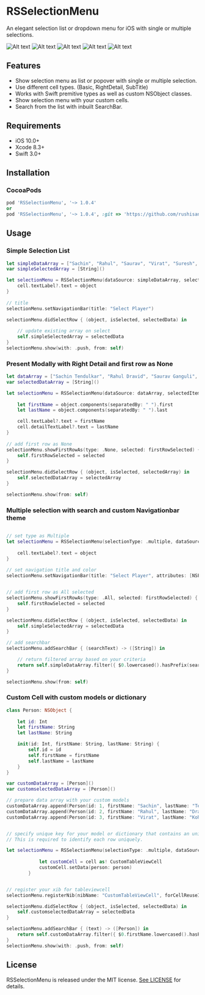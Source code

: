 # RSSelectionMenu

An elegant selection list or dropdown menu for iOS with single or multiple selections.


![Alt text](/Images/image1.png?raw=true "Home")
![Alt text](/Images/image2.png?raw=true "Simple push")
![Alt text](/Images/image3.png?raw=true "Show as popover")
![Alt text](/Images/image4.png?raw=true "Multiple selection")
![Alt text](/Images/image5.png?raw=true "Custom cells")


## Features

- Show selection menu as list or popover with single or multiple selection.
- Use different cell types. (Basic, RightDetail, SubTitle)
- Works with Swift premitive types as well as custom NSObject classes.
- Show selection menu with your custom cells.
- Search from the list with inbuilt SearchBar.


## Requirements

- iOS 10.0+ 
- Xcode 8.3+
- Swift 3.0+


## Installation

### CocoaPods

```ruby
pod 'RSSelectionMenu', '~> 1.0.4'
or
pod 'RSSelectionMenu', '~> 1.0.4', :git => 'https://github.com/rushisangani/RSSelectionMenu.git'

```

## Usage

### Simple Selection List

```swift
let simpleDataArray = ["Sachin", "Rahul", "Saurav", "Virat", "Suresh", "Ravindra", "Chris"]
var simpleSelectedArray = [String]()

let selectionMenu = RSSelectionMenu(dataSource: simpleDataArray, selectedItems:simpleSelectedArray) { (cell, object, indexPath) in
    cell.textLabel?.text = object
}
        
// title
selectionMenu.setNavigationBar(title: "Select Player")

selectionMenu.didSelectRow { (object, isSelected, selectedData) in
    
    // update existing array on select
    self.simpleSelectedArray = selectedData
}
selectionMenu.show(with: .push, from: self)
```

### Present Modally with Right Detail and first row as None

```swift
let dataArray = ["Sachin Tendulkar", "Rahul Dravid", "Saurav Ganguli", "Virat Kohli", "Suresh Raina", "Ravindra Jadeja", "Chris Gyle", "Steve Smith", "Anil Kumble"]
var selectedDataArray = [String]()

let selectionMenu = RSSelectionMenu(dataSource: dataArray, selectedItems: selectedDataArray, cellType: .rightDetail) { (cell, object, indexPath) in
            
	let firstName = object.components(separatedBy: " ").first
	let lastName = object.components(separatedBy: " ").last

	cell.textLabel?.text = firstName
	cell.detailTextLabel?.text = lastName
}
        
// add first row as None
selectionMenu.showFirstRowAs(type: .None, selected: firstRowSelected) { (text, selected) in
    self.firstRowSelected = selected
}

selectionMenu.didSelectRow { (object, isSelected, selectedArray) in
    self.selectedDataArray = selectedArray
}

selectionMenu.show(from: self)
```

### Multiple selection with search and custom Navigationbar theme

```swift

// set type as Multiple
let selectionMenu = RSSelectionMenu(selectionType: .multiple, dataSource: simpleDataArray, selectedItems: simpleSelectedArray) { (cell, object, indexPath) in
            
    cell.textLabel?.text = object
}
        
// set navigation title and color
selectionMenu.setNavigationBar(title: "Select Player", attributes: [NSForegroundColorAttributeName: UIColor.white], barTintColor: UIColor.orange.withAlphaComponent(0.5))


// add first row as All selected
selectionMenu.showFirstRowAs(type: .All, selected: firstRowSelected) { (text, selected) in
    self.firstRowSelected = selected
}

selectionMenu.didSelectRow { (object, isSelected, selectedData) in
    self.simpleSelectedArray = selectedData
}

// add searchbar
selectionMenu.addSearchBar { (searchText) -> ([String]) in

	// return filtered array based on your criteria
    return self.simpleDataArray.filter({ $0.lowercased().hasPrefix(searchText.lowercased()) })
}

selectionMenu.show(from: self)
```

### Custom Cell with custom models or dictionary

```swift
class Person: NSObject {
    
    let id: Int
    let firstName: String
    let lastName: String

    init(id: Int, firstName: String, lastName: String) {
        self.id = id
        self.firstName = firstName
        self.lastName = lastName
    }
}

var customDataArray = [Person]()
var customselectedDataArray = [Person]()

// prepare data array with your custom models
customDataArray.append(Person(id: 1, firstName: "Sachin", lastName: "Tendulkar"))
customDataArray.append(Person(id: 2, firstName: "Rahul", lastName: "Dravid"))
customDataArray.append(Person(id: 3, firstName: "Virat", lastName: "Kohli"))


// specify unique key for your model or dictionary that contains an unique value.
// This is required to identify each row uniquely.

let selectionMenu = RSSelectionMenu(selectionType: .multiple, dataSource: customDataArray, selectedItems: customselectedDataArray, uniqueKey: "id") { (cell, person, indexPath) in
            
            let customCell = cell as! CustomTableViewCell
            customCell.setData(person: person)
        }


// register your xib for tableviewcell        
selectionMenu.registerNib(nibName: "CustomTableViewCell", forCellReuseIdentifier: "cell")

selectionMenu.didSelectRow { (object, isSelected, selectedData) in
    self.customselectedDataArray = selectedData
}

selectionMenu.addSearchBar { (text) -> ([Person]) in
    return self.customDataArray.filter({ $0.firstName.lowercased().hasPrefix(text.lowercased()) })
}
selectionMenu.show(with: .push, from: self)
```

## License

RSSelectionMenu is released under the MIT license. [See LICENSE](https://github.com/rushisangani/RSSelectionMenu/blob/master/LICENSE) for details.